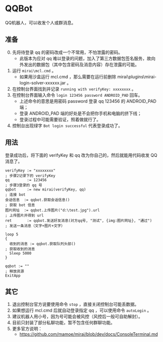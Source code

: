 # QQBot
QQ机器人，可以收发个人或群消息。


## 准备
0. 先将待登录 qq 的密码改成一个不常用，不怕泄露的密码。
	- 此版本为应对 qq 难以登录的问题，加入了第三方数据包签名服务，故向外发出的数据包（其中包含密码及消息内容）存在泄露的可能。
1. 运行 `mirai\mcl.cmd` 。
	- 如果用沙盒运行 mcl.cmd ，那么需要在运行前删除 mirai\plugins\mirai-login-solver-xxxxxx.jar 。
2. 在控制台界面找到并记录 `running with verifyKey: xxxxxxxx` 。
3. 在控制台界面输入命令 `login 123456 password ANDROID_PAD` 回车。
	- 上述命令的意思是用密码 password 登录 qq 123456 的 ANDROID_PAD 端；
	- 登录 ANDROID_PAD 端的好处是不会把你手机和电脑的挤下线；
	- 登录过程中可能需要验证，照着做就行了。
4. 控制台出现绿字 `Bot login successful` 代表登录成功了。


## 用法
登录成功后，将下面的 verifyKey 和 qq 改为你自己的，然后就能用代码收发 QQ 消息了。
```AutoHotkey
verifyKey := "xxxxxxxx"                                                   ; 步骤2记录下的 verifyKey
qq        := 123456                                                       ; 步骤3登录的 qq 号
qqbot     := new mirai(verifyKey, qq)                                     ; 连接 bot
会话信息  := qqbot.获取会话信息()                                           ; 获取 bot 信息
图片网址  := qqbot.上传图片("d:\test.jpg").url                             ; 上传图片并得到 url
ret       := qqbot.发送好友消息(对方qq号, "测试", {img:图片网址}, "通过")    ; 发送一条消息（文字+图片+文字）

loop 5
{
  收到的消息 := qqbot.获取队列头部()                                        ; 获取收到的消息
  Sleep 5000
}

qqbot := ""                                                               ; 释放资源
ExitApp
```


## 其它
1. 退出控制台官方说要使用命令 `stop` ，直接关闭控制台可能丢数据。
2. 如果想运行 mcl.cmd 后就自动登录指定 qq ，可以使用命令 `autoLogin` 。
3. 建议机器人用小号，因为号可能会被风控（风控后一般可自助解封）。
4. 目前只封装了部分私聊功能，暂不包含任何群聊功能。
5. 更多官方说明：
	- https://github.com/mamoe/mirai/blob/dev/docs/ConsoleTerminal.md
